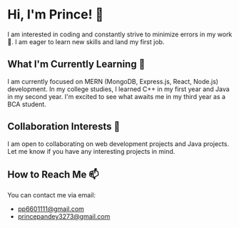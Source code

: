 # Hi, I'm Prince! 👋

I am interested in coding and constantly strive to minimize errors in my work 🙂. I am eager to learn new skills and land my first job.

## What I'm Currently Learning 🌱

I am currently focused on MERN (MongoDB, Express.js, React, Node.js) development. In my college studies, I learned C++ in my first year and Java in my second year. I'm excited to see what awaits me in my third year as a BCA student.

## Collaboration Interests 💞️

I am open to collaborating on web development projects and Java projects. Let me know if you have any interesting projects in mind.

## How to Reach Me 📫

You can contact me via email:
- pp6601111@gmail.com
- princepandey3273@gmail.com
